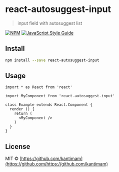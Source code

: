 # react-autosuggest-input

> input field with autosuggest list

[![NPM](https://img.shields.io/npm/v/react-autosuggest-input.svg)](https://www.npmjs.com/package/react-autosuggest-input) [![JavaScript Style Guide](https://img.shields.io/badge/code_style-standard-brightgreen.svg)](https://standardjs.com)

## Install

```bash
npm install --save react-autosuggest-input
```

## Usage

```tsx
import * as React from 'react'

import MyComponent from 'react-autosuggest-input'

class Example extends React.Component {
  render () {
    return (
      <MyComponent />
    )
  }
}
```

## License

MIT © [https://github.com/kantimam](https://github.com/https://github.com/kantimam)
